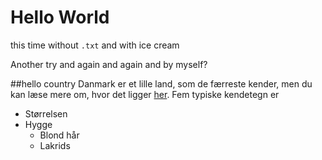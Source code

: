 # Hello World

this time without `.txt` and with ice cream

Another try and again and again and by myself?




##hello country
Danmark er et lille land, som de færreste kender, men du kan læse mere om, hvor det ligger [her](http://google.com). Fem typiske kendetegn er
* Størrelsen
* Hygge
  * Blond hår
  * Lakrids
